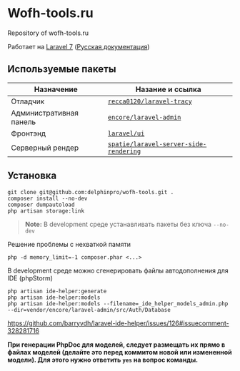 # Wofh-tools.ru

Repository of wofh-tools.ru

Работает на [Laravel 7](https://laravel.com/docs/7.x) \([Русская документация](https://delphinpro.gitbook.io/laravel-ru/)\)

## Используемые пакеты

| Назначение | Назание и ссылка
|---|---
| Отладчик | [`recca0120/laravel-tracy`](https://github.com/recca0120/laravel-tracy)
| Административная панель | [`encore/laravel-admin`](https://github.com/z-song/laravel-admin)
| Фронтэнд | [`laravel/ui`](https://github.com/laravel/ui)
| Серверный рендер | [`spatie/laravel-server-side-rendering`](https://github.com/spatie/laravel-server-side-rendering)

## Установка

```
git clone git@github.com:delphinpro/wofh-tools.git .
composer install --no-dev
composer dumpautoload
php artisan storage:link
```

> __Note:__ В development среде устанавливать пакеты без ключа `--no-dev`

Решение проблемы с нехваткой памяти
```
php -d memory_limit=-1 composer.phar <...>
```

В development среде можно сгенерировать файлы автодополнения для IDE (phpStorm)
```
php artisan ide-helper:generate
php artisan ide-helper:models
php artisan ide-helper:models --filename=_ide_helper_models_admin.php --dir=vendor/encore/laravel-admin/src/Auth/Database
```
https://github.com/barryvdh/laravel-ide-helper/issues/126#issuecomment-328281716

**При генерации PhpDoc для моделей, следует размещать их прямо в файлах моделей
(делайте это перед коммитом новой или измененной модели).
Для этого нужно ответить `yes` на вопрос команды.**

